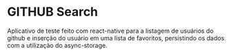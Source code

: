 # GITHUB Search

Aplicativo de teste feito com react-native para a listagem de usuários do github e inserção do usuário em uma lista de favoritos, persistindo os dados com a utilização do async-storage.